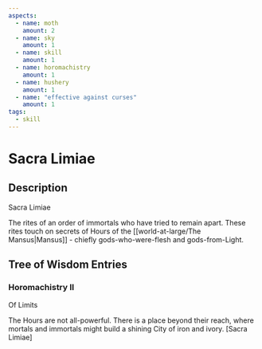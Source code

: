 ```yaml
---
aspects: 
  - name: moth
    amount: 2
  - name: sky
    amount: 1
  - name: skill
    amount: 1
  - name: horomachistry
    amount: 1
  - name: hushery
    amount: 1
  - name: "effective against curses"
    amount: 1
tags:
  - skill
---
```


# Sacra Limiae

## Description
Sacra Limiae

The rites of an order of immortals who have tried to remain apart. These rites touch on secrets of Hours of the [[world-at-large/The Mansus|Mansus]] - chiefly gods-who-were-flesh and gods-from-Light.
## Tree of Wisdom Entries
### Horomachistry II
Of Limits

The Hours are not all-powerful. There is a place beyond their reach, where mortals and immortals might build a shining City of iron and ivory. [Sacra Limiae]
